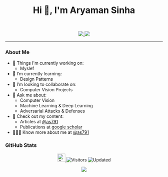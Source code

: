 <h1 align="center">Hi 👋, I'm Aryaman Sinha</h1>
<br>
<p align="center">
   <a href="https://www.linkedin.com/in/as791/">
  <img src="https://img.shields.io/badge/Aryaman Sinha-informational?style=for-the-badge&labelColor=black&logo=linkedin&logoColor=0077b5&&color=0077b5">
  </a>
   <a href="mailto:aryamansinha123@gmail.com">
  <img src="https://img.shields.io/badge/Gmail-aryamansinha123@gmail.com-informational?style=for-the-badge&labelColor=black&logoColor=d14836&logo=gmail&color=d14836"/>
  </a>
<!--    <a href="https://sites.google.com/view/as791/home">
   <p align="center"> Check me out at as791 </p>
   </a> -->
<!-- </p> -->

---

### About Me

- 🔭 Things I'm currently working on:
   - Myslef
- 🌱 I’m currently learning:
   - Design Patterns
- 👯 I’m looking to collaborate on:
   - Computer Vision Projects
- 💬 Ask me about:
   - Computer Vision
   - Machine Learning & Deep Learning
   - Adversarial Attacks & Defenses
- 📘 Check out my content:
   - Articles at [@as791](https://medium.com/@as791)
   - Publications at [google scholar](https://scholar.google.com/citations?user=e_pOCNcAAAAJ&hl=en)
- 👨🏻‍💻 Know more about me at [@as791](https://sites.google.com/view/as791/home)
   
### GitHub Stats
<p align="center">
   <a href="https://img.shields.io/github/followers/as791?label=Follow&style=social">
      <img alt="Coverage" src="https://img.shields.io/github/followers/as791?label=Follow&style=social" height="25">
   </a>
   <img alt="Visitors" src="https://komarev.com/ghpvc/?username=as791&style=flat&labelColor=black&logo=github&label=VISITORS&color=29bf12">
   <img alt="Updated" src="https://img.shields.io/github/last-commit/as791/as791?logo=markdown&label=LAST+UPDATE&color=29bf12&style=flat">
 
</p>
<p align="center"> <img src="https://github-readme-stats.vercel.app/api?username=as791&count_private=true&show_icons=true&count_private=true"/> </p>
<!-- <p align="center"> <img src="https://github-readme-stats.vercel.app/api/top-langs/?username=as791&layout=compact&count_private=true" /> </p>	 -->
<!-- <p align="center"> <img src="https://github-profile-trophy.vercel.app/?username=as791" />  -->
</p>
